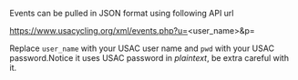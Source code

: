 Events can be pulled in JSON format using following API url

https://www.usacycling.org/xml/events.php?u=<user_name>&p=<pwd>

Replace `user_name` with your USAC user name and `pwd` with your USAC password.Notice it uses USAC password in _plaintext_, be extra careful with it.

